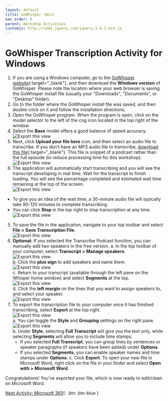 ```yaml
---
layout: default
title: GoWhisper (Win)
nav_order: 6
parent: Workshop Activities
customjs: http://code.jquery.com/jquery-1.4.2.min.js
---
```


# GoWhisper Transcription Activity for Windows

1. If you are using a Windows computer, go to the [GoWhisper website](https://download.gowhisper.io/){:target="_blank"}, and then download the **Windows version** of GoWhisper. Please note the location where your web browser is saving the GoWhisper install file (usually your "Downloads", "Documents", or "Desktop" folder).
2. Go to the folder where the GoWhisper install file was saved, and then double-click on it and follow the installation directions.
3. Open the GoWhisper program. When the program is open, click on the model selector to the left of the cog icon located in the top right of the window.
4. Select the **Base** model offers a good balance of speed accuracy.<br>
![Export this view](/media/gowhisper01.jpg)<br>
5. Next, click **Upload your file here** icon, and then select an audio file to transcribe. If you don’t have an MP3 audio file to transcribe, [download this file](https://drive.google.com/file/d/1sncU_2N5JenM2TC5DJXZgHPdeZAwxGbi/view?usp=sharing){:target="_blank"}. This file is snippet of a podcast rather than the full episode (to reduce processing time for this workshop).<br>
![Export this view](/media/gowhisper02.jpg)<br>
6. The application will automatically start transcribing and you will see the transcript developing in real time. Wait for the transcript to finish loading. You will see the percentage completed and estimated wait time remaining at the top of the screen.<br>
![Export this view](/media/gowhisper02.jpg)<br>
  - To give you an idea of the wait time, a 30-minute audio file will typically take 90-120 minutes to complete transcribing.
  - You can click **Stop** in the top right to stop transcription at any time.<br>
![Export this view](/media/WhisperT4.png)<br>
5. To save the file in the application, navigate to your top toolbar and select **File > Save Transcription File**.<br>
![Export this view](/media/WhisperT5.png)<br>
6. **Optional:** If you selected the Transcribe Podcast function, you can manually add two speakers in the free version.
  a. In the top toolbar of your computer, select **Transcript > Manage speakers**.<br>
![Export this view](/media/WhisperT6.png)<br>
  b. Click the **plus sign** to add speakers and name them.<br>
![Export this view](/media/WhisperT7.png)<br>
  c. Return to your transcript (available through the left pane on the Whisper home window) and select **Segments** at the top.<br>
![Export this view](/media/WhisperT8.png)<br>
  d. Click the **left margin** on the lines that you want to assign speakers to, and select your speaker.<br>
![Export this view](/media/WhisperT9.png)<br>
7. To export the transcription file to your computer once it has finished transcribing, select **Export** at the top right.<br>
![Export this view](/media/WhisperT10.png)<br>
  a. You can toggle the **Style** and **Grouping** settings on the right pane.<br>
![Export this view](/media/WhisperT11.png)<br>
  b. Under **Style**, selecting **Full Transcript** will give you the text only, while selecting **Segments** will allow you to include time stamps.
    - If you selected **Full Transcript**, you can group lines by sentences or speaker paragraphs (if speakers have been added) under **Options**.
    - If you selected **Segments**, you can enable speaker names and time stamps under **Options**.
  c. Click **Export**. To open your new file in Microsoft Word, right click on the file in your finder and select **Open with > Microsoft Word**.

Congratulations! You've exported your file, which is now ready to edit/clean on Microsoft Word.

[Next Activity: Microsoft 365](microsoft-365.md){: .btn .btn-blue }

